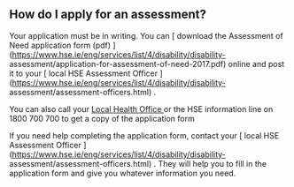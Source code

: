 ##  How do I apply for an assessment?

Your application must be in writing. You can [ download the Assessment of Need
application form (pdf)
](https://www.hse.ie/eng/services/list/4/disability/disability-
assessment/application-for-assessment-of-need-2017.pdf) online and post it to
your [ local HSE Assessment Officer
](https://www.hse.ie/eng/services/list/4/disability/disability-
assessment/assessment-officers.html) .

You can also call your [ Local Health Office
](https://www.hse.ie/eng/services/list/1/lho/) or the HSE information line on
1800 700 700 to get a copy of the application form

If you need help completing the application form, contact your [ local HSE
Assessment Officer
](https://www.hse.ie/eng/services/list/4/disability/disability-
assessment/assessment-officers.html) . They will help you to fill in the
application form and give you whatever information you need.
